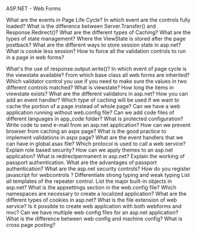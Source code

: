 
ASP.NET - Web Forms

What are the events in Page Life Cycle? In which event are the controls fully loaded?
What is the difference between Server.Transfer() and Response.Redirect()?
What are the different types of Caching?
What are the types of state management?
Where the ViewState is stored after the page postback?
What are the different ways to store session state in asp.net?
What is cookie less session?
How to force all the validation controls to run in a page in web forms?


What's the use of response.output.write()?
In which event of page cycle is the viewstate available?
From which base class all web forms are inherited?
Which validator control you use if you need to make sure the values in two different controls matched?
What is viewstate?
How long the items in viewstate exists?
What are the different validators in asp.net?
How you can add an event handler?
Which type of caching will be used if we want to cache the portion of a page instead of whole page?
Can we have a web application running without web.config file?
Can we add code files of different languages in app_code folder?
What is protected configuration?
Write code to send e-mail from an asp.net application?
How can we prevent browser from caching an aspx page?
What is the good practice to implement validations in aspx page?
What are the event handlers that we can have in global.asax file?
Which protocol is used to call a web service?
Explain role based security?
How can we apply themes to an asp.net application?
What is redirectpermanent in asp.net?
Explain the working of passport authentication.
What are the advantages of passport authentication?
What are the asp.net security controls?
How do you register javascript for webcontrols ?
Differentiate strong typing and weak typing
List all templates of the repeater control.
List the major built-in objects in asp.net?
What is the appsettings section in the web.config file?
Which namespaces are necessary to create a localized application?
What are the different types of cookies in asp.net?
What is the file extension of web service?
Is it possible to create web application with both webforms and mvc?
Can we have multiple web config files for an asp.net application?
What is the difference between web config and machine config?
What is cross page posting?


